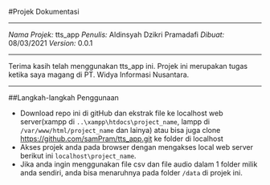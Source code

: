 #Projek Dokumentasi
***
*Nama Projek:* tts_app
*Penulis:* Aldinsyah Dzikri Pramadafi
*Dibuat:* 08/03/2021
*Version:* 0.0.1
***
Terima kasih telah menggunakan tts_app ini.
Projek ini merupakan tugas ketika saya magang di PT. Widya Informasi Nusantara.
***
##Langkah-langkah Penggunaan
* Download repo ini di gitHub dan ekstrak file ke localhost web server(xampp di `..\xampp\htdocs\project_name`, lampp di `/var/www/html/project_name` dan lainya) atau bisa juga clone https://github.com/samPram/tts_app.git ke folder di localhost 
* Akses projek anda pada browser dengan mengakses local web server berikut ini `localhost\project_name`.
* Jika anda ingin menggunakan file csv dan file audio dalam 1 folder milik anda sendiri, anda bisa menaruhnya pada folder `/data` di projek ini.